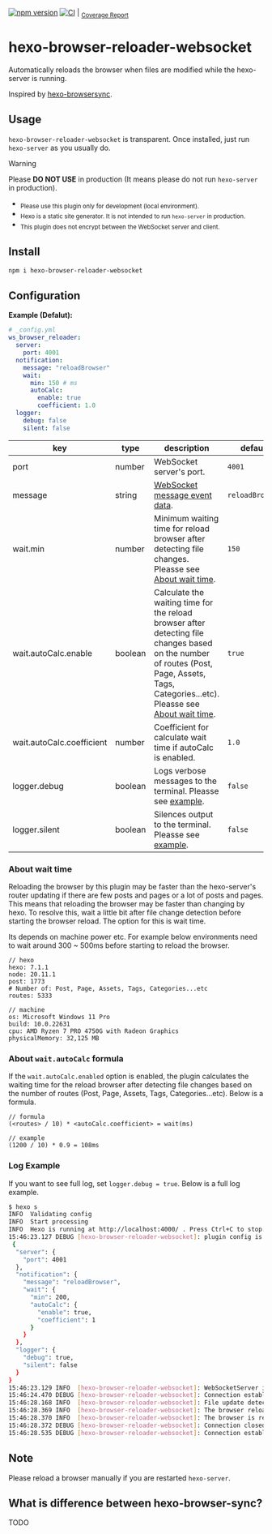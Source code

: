 [![npm version](https://badge.fury.io/js/hexo-browser-reloader-websocket.svg)](https://badge.fury.io/js/hexo-browser-reloader-websocket) [![CI](https://github.com/yoshinorin/hexo-browser-reloader-websocket/actions/workflows/ci.yml/badge.svg)](https://github.com/yoshinorin/hexo-browser-reloader-websocket/actions/workflows/ci.yml) | <sub>[Coverage Report](https://yoshinorin.github.io/hexo-browser-reloader-websocket/)</sub>

# hexo-browser-reloader-websocket

Automatically reloads the browser when files are modified while the hexo-server is running.

Inspired by [hexo-browsersync](https://github.com/hexojs/hexo-browsersync).

## Usage

`hexo-browser-reloader-websocket` is transparent. Once installed, just run `hexo-server` as you usually do.

> [!WARNING]
> Please **DO NOT USE** in production (It means please do not run `hexo-server` in production). </br>
> - <sub>Please use this plugin only for development (local environment).</sub>
> - <sub>Hexo is a static site generator. It is not intended to run `hexo-server` in production.</sub>
> - <sub>This plugin does not encrypt between the WebSocket server and client. </sub>

## Install

```sh
npm i hexo-browser-reloader-websocket
```

## Configuration

**Example (Defalut):**

```yaml
# _config.yml
ws_browser_reloader:
  server:
    port: 4001
  notification:
    message: "reloadBrowser"
    wait:
      min: 150 # ms
      autoCalc:
        enable: true
        coefficient: 1.0
  logger:
    debug: false
    silent: false
```

| key | type | description | default |
|---|---|---|---|
| port | number | WebSocket server's port. | `4001` |
| message | string | [WebSocket message event data](https://developer.mozilla.org/en-US/docs/Web/API/WebSocket/message_event). | `reloadBrowser` |
| wait.min | number | Minimum waiting time for reload browser after detecting file changes. Pleasse see [About wait time](https://github.com/yoshinorin/hexo-browser-reloader-websocket#about-wait-time). | `150` |
| wait.autoCalc.enable | boolean | Calculate the waiting time for the reload browser after detecting file changes based on the number of routes (Post, Page, Assets, Tags, Categories...etc). Pleasse see [About wait time](https://github.com/yoshinorin/hexo-browser-reloader-websocket#about-waitautocalc-formula). | `true` |
| wait.autoCalc.coefficient | number | Coefficient for calculate wait time if autoCalc is enabled. | `1.0` |
| logger.debug | boolean | Logs verbose messages to the terminal. Pleasse see [example](https://github.com/yoshinorin/hexo-browser-reloader-websocket#log-example). | `false` |
| logger.silent | boolean | Silences output to the terminal. Pleasse see [example](https://github.com/yoshinorin/hexo-browser-reloader-websocket#log-example). | `false` |

### About wait time

Reloading the browser by this plugin may be faster than the hexo-server's router updating if there are few posts and pages or a lot of posts and pages. This means that reloading the browser may be faster than changing by hexo. To resolve this, wait a little bit after file change detection before starting the browser reload. The option for this is wait time.

Its depends on machine power etc. For example below environments need to wait around 300 ~ 500ms before starting to reload the browser.

```
// hexo
hexo: 7.1.1
node: 20.11.1
post: 1773
# Number of: Post, Page, Assets, Tags, Categories...etc
routes: 5333

// machine
os: Microsoft Windows 11 Pro
build: 10.0.22631
cpu: AMD Ryzen 7 PRO 4750G with Radeon Graphics
physicalMemory: 32,125 MB
```

### About `wait.autoCalc` formula

If the `wait.autoCalc.enabled` option is enabled, the plugin calculates the waiting time for the reload browser after detecting file changes based on the number of routes (Post, Page, Assets, Tags, Categories...etc). Below is a formula.

```text
// formula
(<routes> / 10) * <autoCalc.coefficient> = wait(ms)

// example
(1200 / 10) * 0.9 = 108ms
```

### Log Example

If you want to see full log, set `logger.debug = true`. Below is a full log example.

```sh
$ hexo s
INFO  Validating config
INFO  Start processing
INFO  Hexo is running at http://localhost:4000/ . Press Ctrl+C to stop.
15:46:23.127 DEBUG [hexo-browser-reloader-websocket]: plugin config is:
 {
  "server": {
    "port": 4001
  },
  "notification": {
    "message": "reloadBrowser",
    "wait": {
      "min": 200,
      "autoCalc": {
        "enable": true,
        "coefficient": 1
      }
    }
  },
  "logger": {
    "debug": true,
    "silent": false
  }
}
15:46:23.129 INFO  [hexo-browser-reloader-websocket]: WebSocketServer is ready.
15:46:24.470 DEBUG [hexo-browser-reloader-websocket]: Connection established from /2024/04/05/post3/
15:46:28.168 INFO  [hexo-browser-reloader-websocket]: File update detected. File name is: _posts/post3.md
15:46:28.369 INFO  [hexo-browser-reloader-websocket]: The browser reloading will start in 200 ms.
15:46:28.370 INFO  [hexo-browser-reloader-websocket]: The browser is reloading. Please wait for the reload. This may take a little longer...
15:46:28.372 DEBUG [hexo-browser-reloader-websocket]: Connection closed
15:46:28.535 DEBUG [hexo-browser-reloader-websocket]: Connection established from /2024/04/05/post3/
```

## Note

Please reload a browser manually if you are restarted `hexo-server`.


## What is difference between hexo-browser-sync?

TODO
